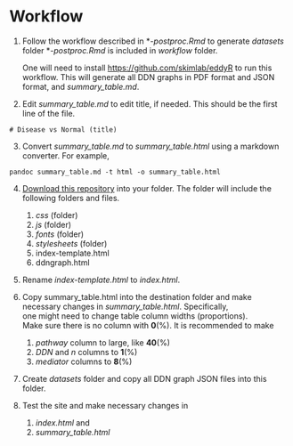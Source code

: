 # Workflow

1. Follow the workflow described in **-postproc.Rmd* to generate *datasets* folder
   **-postproc.Rmd* is included in *workflow* folder.

   One will need to install https://github.com/skimlab/eddyR to run this workflow.
   This will generate all DDN graphs in PDF format and JSON format, and *summary_table.md*.


2. Edit *summary_table.md* to edit title, if needed.  This should be the first line of the file.

```
# Disease vs Normal (title)
```

3. Convert *summary_table.md* to *summary_table.html* using a markdown converter.  For example, 

```shell
pandoc summary_table.md -t html -o summary_table.html
```

4. [Download this repository](https://github.com/skimlab/eddy-postproc/archive/refs/heads/main.zip) into your folder.
   The folder will include the following folders and files.
   1. *css* (folder)
   2. *js* (folder)
   3. *fonts* (folder)
   4. *stylesheets* (folder)
   5. index-template.html
   6. ddngraph.html

5. Rename *index-template.html* to *index.html*.  

6. Copy summary_table.html into the destination folder and 
   make necessary changes in *summary_table.html*.  Specifically,  
   one might need to change table column widths (proportions).  
   Make sure there is no column with **0**(%). 
   It is recommended to make 
   1. *pathway* column to large, like **40**(%)
   2. *DDN* and *n* columns to **1**(%)
   3. *mediator* columns to **8**(%)


7. Create *datasets* folder and copy all DDN graph JSON files into this folder.

8. Test the site and make necessary changes in
   1. *index.html* and 
   2. *summary_table.html*


